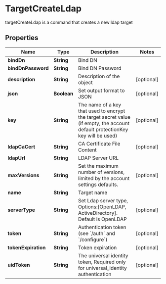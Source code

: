 

# TargetCreateLdap

targetCreateLdap is a command that creates a new ldap target

## Properties

| Name | Type | Description | Notes |
|------------ | ------------- | ------------- | -------------|
|**bindDn** | **String** | Bind DN |  |
|**bindDnPassword** | **String** | Bind DN Password |  |
|**description** | **String** | Description of the object |  [optional] |
|**json** | **Boolean** | Set output format to JSON |  [optional] |
|**key** | **String** | The name of a key that used to encrypt the target secret value (if empty, the account default protectionKey key will be used) |  [optional] |
|**ldapCaCert** | **String** | CA Certificate File Content |  [optional] |
|**ldapUrl** | **String** | LDAP Server URL |  |
|**maxVersions** | **String** | Set the maximum number of versions, limited by the account settings defaults. |  [optional] |
|**name** | **String** | Target name |  |
|**serverType** | **String** | Set Ldap server type, Options:[OpenLDAP, ActiveDirectory]. Default is OpenLDAP |  [optional] |
|**token** | **String** | Authentication token (see &#x60;/auth&#x60; and &#x60;/configure&#x60;) |  [optional] |
|**tokenExpiration** | **String** | Token expiration |  [optional] |
|**uidToken** | **String** | The universal identity token, Required only for universal_identity authentication |  [optional] |



